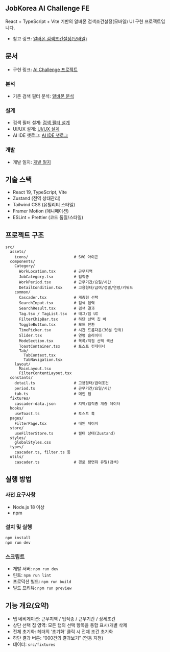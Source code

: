 ## JobKorea AI Challenge FE

React + TypeScript + Vite 기반의 알바몬 검색조건설정(모바일) UI 구현 프로젝트입니다.

- 참고 링크: [알바몬 검색조건설정(모바일)](https://m.albamon.com/jobs/search/detail-conditions)

## 문서

- 구현 링크: [AI Challenge 프로젝트](https://jobkorea-ai-challenge-fe.netlify.app/)

### 분석

- 기존 검색 필터 분석: [알바몬 분석](https://palm-flax-489.notion.site/25099198aab2806697f7c26b42df4554?source=copy_link)

### 설계

- 검색 필터 설계: [검색 필터 설계](https://palm-flax-489.notion.site/25399198aab28044bea9c3d20b11759b?source=copy_link)
- UI/UX 설계: [UI/UX 설계](https://palm-flax-489.notion.site/UI-UX-25399198aab280aa8cdcf933f5aa405e?source=copy_link)
- AI IDE 챗로그: [AI IDE 챗로그](https://palm-flax-489.notion.site/AI-IDE-25399198aab280e7afa8f0ac21114e44?source=copy_link)

### 개발

- 개발 일지: [개발 일지](https://palm-flax-489.notion.site/devlog?v=24d99198aab2801a822c000c8b8cddc5&source=copy_link)

## 기술 스택

- React 19, TypeScript, Vite
- Zustand (전역 상태관리)
- Tailwind CSS (유틸리티 스타일)
- Framer Motion (애니메이션)
- ESLint + Prettier (코드 품질/스타일)

## 프로젝트 구조

```
src/
  assets/
    icons/                    # SVG 아이콘
  components/
    Category/
      WorkLocation.tsx        # 근무지역
      JobCategory.tsx         # 업직종
      WorkPeriod.tsx          # 근무기간/요일/시간
      DetailCondition.tsx     # 고용형태/급여/성별/연령/키워드
    common/
      Cascader.tsx            # 계층형 선택
      SearchInput.tsx         # 검색 입력
      SearchResult.tsx        # 검색 결과
      Tag.tsx / TagList.tsx   # 태그/칩 UI
      FilterChipBar.tsx       # 하단 선택 칩 바
      ToggleButton.tsx        # 모드 전환
      TimePicker.tsx          # 시간 드롭다운(30분 단위)
      Slider.tsx              # 연령 슬라이더
      ModeSection.tsx         # 목록/직접 선택 섹션
      ToastContainer.tsx      # 토스트 컨테이너
      Tab/
        TabContext.tsx
        TabNavigation.tsx
    layout/
      MainLayout.tsx
      FilterContentLayout.tsx
  constants/
    detail.ts                 # 고용형태/급여조건
    period.ts                 # 근무기간/요일/시간
    tab.ts                    # 메인 탭
  fixtures/
    cascader-data.json        # 지역/업직종 계층 데이터
  hooks/
    useToast.ts               # 토스트 훅
  pages/
    FilterPage.tsx            # 메인 페이지
  store/
    useFilterStore.ts         # 필터 상태(Zustand)
  styles/
    globalStyles.css
  types/
    cascader.ts, filter.ts 등
  utils/
    cascader.ts               # 경로 평면화 유틸(검색)
```

## 실행 방법

### 사전 요구사항

- Node.js 18 이상
- npm

### 설치 및 실행

```bash
npm install
npm run dev
```

### 스크립트

- 개발 서버: `npm run dev`
- 린트: `npm run lint`
- 프로덕션 빌드: `npm run build`
- 빌드 프리뷰: `npm run preview`

## 기능 개요(요약)

- 탭 네비게이션: 근무지역 / 업직종 / 근무기간 / 상세조건
- 상단 선택 칩 영역: 모든 탭의 선택 항목을 통합 표시/개별 삭제
- 전체 초기화: 헤더의 ‘초기화’ 클릭 시 전체 조건 초기화
- 하단 결과 버튼: “000건의 결과보기” (연동 지점)
- 데이터: `src/fixtures`
